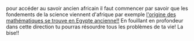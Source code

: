 pour accéder au savoir ancien africain il faut commencer par savoir que les fondements de la science viennent d'afrique par exemple [l'origine des mathématiques se trouve en Egypte ancienne!!](https://fr.wikipedia.org/wiki/Math%C3%A9matiques_dans_l%27%C3%89gypte_antique)
En fouillant en profondeur dans cette direction tu pourras résourdre tous les problèmes de ta vie! La bise!!